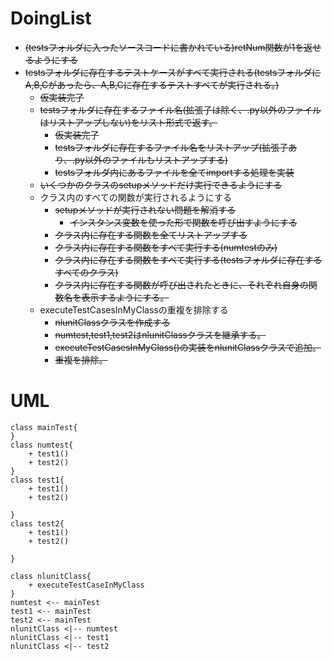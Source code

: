 # DoingList
- ~~(testsフォルダに入ったソースコードに書かれている)retNum関数が1を返せるようにする~~
- ~~testsフォルダに存在するテストケースがすべて実行される(testsフォルダにA,B,Cがあったら、A,B,Cに存在するテストすべてが実行される。)~~
    - ~~仮実装完了~~
    - ~~testsフォルダに存在するファイル名(拡張子は除く、.py以外のファイルはリストアップしない)をリスト形式で返す。~~
        - ~~仮実装完了~~
        - ~~testsフォルダに存在するファイル名をリストアップ(拡張子あり、.py以外のファイルもリストアップする)~~
        - ~~testsフォルダ内にあるファイルを全てimportする処理を実装~~
    - ~~いくつかのクラスのsetupメソッドだけ実行できるようにする~~
    - クラス内のすべての関数が実行されるようにする
        - ~~setupメソッドが実行されない問題を解消する~~
            - ~~インスタンス変数を使った形で関数を呼び出すようにする~~
        - ~~クラス内に存在する関数を全てリストアップする~~
        - ~~クラス内に存在する関数をすべて実行する(numtestのみ)~~
        - ~~クラス内に存在する関数をすべて実行する(testsフォルダに存在するすべてのクラス)~~
        - ~~クラス内に存在する関数が呼び出されたときに、それぞれ自身の関数名を表示するようにする。~~
    - executeTestCasesInMyClassの重複を排除する
        - ~~nlunitClassクラスを作成する~~
        - ~~numtest,test1,test2はnlunitClassクラスを継承する。~~
        - ~~executeTestCasesInMyClass()の実装をnlunitClassクラスで追加。~~
        - ~~重複を排除。~~

# UML
```plantuml
class mainTest{
}
class numtest{
    + test1()
    + test2()
}
class test1{
    + test1()
    + test2()

}
class test2{
    + test1()
    + test2()

}

class nlunitClass{
    + executeTestCaseInMyClass
}
numtest <-- mainTest
test1 <-- mainTest
test2 <-- mainTest
nlunitClass <|-- numtest
nlunitClass <|-- test1
nlunitClass <|-- test2

```